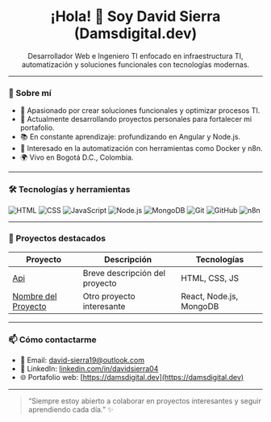 <h1 align="center">¡Hola! 👋 Soy David Sierra (Damsdigital.dev) </h1>

<p align="center">
  Desarrollador Web e Ingeniero TI enfocado en infraestructura TI, automatización y soluciones funcionales con tecnologías modernas.
</p>

---

### 🚀 Sobre mí

- 🤖 Apasionado por crear soluciones funcionales y optimizar procesos TI.
- 🎯 Actualmente desarrollando proyectos personales para fortalecer mi portafolio.
- 📚 En constante aprendizaje: profundizando en Angular y Node.js.
- 🐳 Interesado en la automatización con herramientas como Docker y n8n.
- 🌍 Vivo en Bogotá D.C., Colombia.

---

### 🛠️ Tecnologías y herramientas

![HTML](https://img.shields.io/badge/-HTML5-E34F26?style=flat&logo=html5&logoColor=white)
![CSS](https://img.shields.io/badge/-CSS3-1572B6?style=flat&logo=css3)
![JavaScript](https://img.shields.io/badge/-JavaScript-F7DF1E?style=flat&logo=javascript&logoColor=black)
![Node.js](https://img.shields.io/badge/-Node.js-339933?style=flat&logo=node.js&logoColor=white)
![MongoDB](https://img.shields.io/badge/-MongoDB-47A248?style=flat&logo=mongodb&logoColor=white)
![Git](https://img.shields.io/badge/-Git-F05032?style=flat&logo=git&logoColor=white)
![GitHub](https://img.shields.io/badge/-GitHub-181717?style=flat&logo=github)
![n8n](https://img.shields.io/badge/-n8n-0C4E6E?style=flat&logo=n8n)


---

### 🧪 Proyectos destacados

| Proyecto | Descripción | Tecnologías |
|----------|-------------|-------------|
| [Api](photographyProject) | Breve descripción del proyecto | HTML, CSS, JS |
| [Nombre del Proyecto](URL) | Otro proyecto interesante | React, Node.js, MongoDB |

---

### 📫 Cómo contactarme

- 📧 Email: [david-sierra19@outlook.com](mailto:david-sierra19@outlook.com)
- 💼 LinkedIn: [linkedin.com/in/davidsierra04](https://www.linkedin.com/in/davidsierra04)
- 🌐 Portafolio web: [https://damsdigital.dev](https://damsdigital.dev)

---

> “Siempre estoy abierto a colaborar en proyectos interesantes y seguir aprendiendo cada día.” ✨

